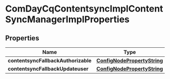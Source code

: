 
# ComDayCqContentsyncImplContentSyncManagerImplProperties

## Properties
Name | Type | Description | Notes
------------ | ------------- | ------------- | -------------
**contentsyncFallbackAuthorizable** | [**ConfigNodePropertyString**](ConfigNodePropertyString.md) |  |  [optional]
**contentsyncFallbackUpdateuser** | [**ConfigNodePropertyString**](ConfigNodePropertyString.md) |  |  [optional]



